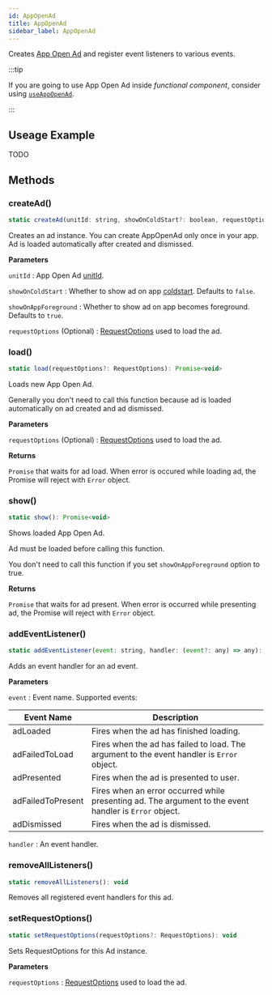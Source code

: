 ```yaml
---
id: AppOpenAd
title: AppOpenAd
sidebar_label: AppOpenAd
---
```


Creates [App Open Ad](https://developers.google.com/admob/android/app-open-ads) and register event listeners to various events.

:::tip

If you are going to use App Open Ad inside _functional component_, consider using [`useAppOpenAd`](useAppOpenAd).

:::

## Useage Example

TODO

## Methods

### createAd()

```js
static createAd(unitId: string, showOnColdStart?: boolean, requestOptions?: RequestOptions): AppOpenAd
```

Creates an ad instance. You can create AppOpenAd only once in your app. Ad is loaded automatically after created and dismissed.

**Parameters**

`unitId` : App Open Ad [unitId](https://support.google.com/admob/answer/7356431).

`showOnColdStart` : Whether to show ad on app [coldstart](https://developers.google.com/admob/android/app-open-ads#coldstart). Defaults to `false`.

`showOnAppForeground` : Whether to show ad on app becomes foreground. Defaults to `true`.

`requestOptions` (Optional) : [RequestOptions](RequestOptions) used to load the ad.

### load()

```js
static load(requestOptions?: RequestOptions): Promise<void>
```

Loads new App Open Ad.

Generally you don't need to call this function because ad is loaded automatically on ad created and ad dismissed.

**Parameters**

`requestOptions` (Optional) : [RequestOptions](RequestOptions) used to load the ad. 

**Returns**

`Promise` that waits for ad load. When error is occured while loading ad, the Promise will reject with `Error` object.

### show()

```js
static show(): Promise<void>
```

Shows loaded App Open Ad.

Ad must be loaded before calling this function.

You don't need to call this function if you set `showOnAppForeground` option to true.

**Returns**

`Promise` that waits for ad present. When error is occurred while presenting ad, the Promise will reject with `Error` object.

### addEventListener()

```js
static addEventListener(event: string, handler: (event?: any) => any): void
```

Adds an event handler for an ad event.

**Parameters**

`event` : Event name. Supported events:

| Event Name        | Description                                                                                            |
| ----------------- | ------------------------------------------------------------------------------------------------------ |
| adLoaded          | Fires when the ad has finished loading.                                                                |
| adFailedToLoad    | Fires when the ad has failed to load. The argument to the event handler is `Error` object.             |
| adPresented       | Fires when the ad is presented to user.                                                                |
| adFailedToPresent | Fires when an error occurred while presenting ad. The argument to the event handler is `Error` object. |
| adDismissed       | Fires when the ad is dismissed.                                                                        |

`handler` : An event handler.

### removeAllListeners()

```js
static removeAllListeners(): void
```

Removes all registered event handlers for this ad.

### setRequestOptions()

```js
static setRequestOptions(requestOptions?: RequestOptions): void
```

Sets RequestOptions for this Ad instance.

**Parameters**

`requestOptions` : [RequestOptions](RequestOptions) used to load the ad.